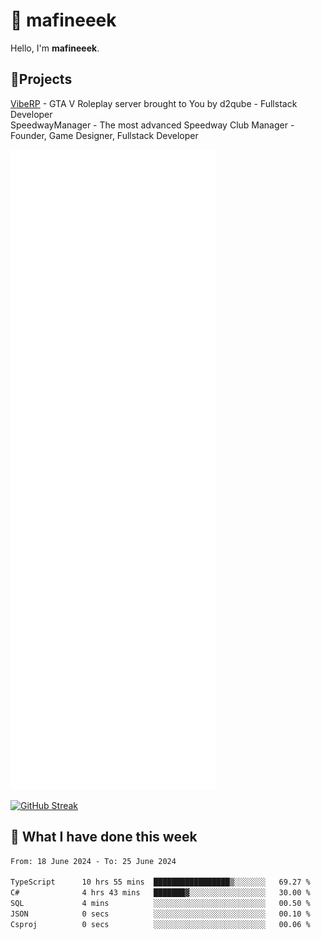 # 👋 mafineeek
Hello, I'm **mafineeek**.

## 📝Projects

[VibeRP](https://v-rp.pl) - GTA V Roleplay server brought to You by d2qube - Fullstack Developer<br/>
SpeedwayManager - The most advanced Speedway Club Manager - Founder, Game Designer, Fullstack Developer


![](./github-metrics.svg)

[![GitHub Streak](https://streak-stats.demolab.com/?user=mafineeek)](https://git.io/streak-stats)

## 📰 What I have done this week
<!--START_SECTION:waka-->

```txt
From: 18 June 2024 - To: 25 June 2024

TypeScript      10 hrs 55 mins  █████████████████▒░░░░░░░   69.27 %
C#              4 hrs 43 mins   ███████▓░░░░░░░░░░░░░░░░░   30.00 %
SQL             4 mins          ░░░░░░░░░░░░░░░░░░░░░░░░░   00.50 %
JSON            0 secs          ░░░░░░░░░░░░░░░░░░░░░░░░░   00.10 %
Csproj          0 secs          ░░░░░░░░░░░░░░░░░░░░░░░░░   00.06 %
```

<!--END_SECTION:waka-->
